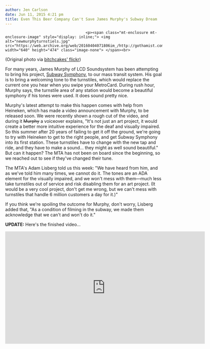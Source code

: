 ```yaml
---
author: Jen Carlson
date: Jun 11, 2015 4:21 pm
title: Even This Beer Company Can't Save James Murphy's Subway Dream
---
```


	
										<p><span class="mt-enclosure mt-enclosure-image" style="display: inline;"> <img alt="newmurphyturnstiels.jpg" src="https://web.archive.org/web/20160404071806im_/http://gothamist.com/attachments/arts_jen/newmurphyturnstiels.jpg" width="640" height="474" class="image-none"> </span><br>
<span class="photo_caption">(Original photo via <a href="https://web.archive.org/web/20160404071806/https://www.flickr.com/photos/bitchcakes/2740049626/">bitchcakes&apos; flickr</a>)</span></p>

<p>For many years, James Murphy of LCD Soundsystem has been attempting to bring his project, <a href="https://web.archive.org/web/20160404071806/http://gothamist.com/tags/subwaysymphony">Subway Symphony</a>, to our mass transit system. His goal is to bring a welcoming tone to the turnstiles, which would replace the current one you hear when you swipe your MetroCard. During rush hour, Murphy says, the turnstile area of any station would become a beautiful symphony if his tones were used. It does sound pretty nice.</p>

<p>Murphy&apos;s latest attempt to make this happen comes with help from Heineken, which has made a video announcement with Murphy, to be released soon. We were recently shown a rough cut of the video, and during it <strike>Murphy</strike> a voiceover explains, &quot;It&apos;s not just an art project, it would create a better more intuitive experience for the deaf and visually impaired. So this summer after 20 years of failing to get it off the ground, we&apos;re going to try with Heineken to get to the right people, and get Subway Symphony into its first station. These turnstiles have to change with the new tap and ride, and they have to make a sound... they might as well sound beautiful.&quot; But can it happen? The MTA has not been on board since the beginning, so we reached out to see if they&apos;ve changed their tune. </p>

<p>The MTA&apos;s Adam Lisberg told us this week: &quot;We have heard from him, and as we&apos;ve told him many times, we cannot do it. The tones are an ADA element for the visually impaired, and we won&apos;t mess with them&#x2014;much less take turnstiles out of service and risk disabling them for an art project. (It would be a very cool project, don&apos;t get me wrong, but we can&apos;t mess with turnstiles that handle 6 million customers a day for it.)&quot; </p>

<p>If you think we&apos;re spoiling the outcome for Murphy, don&apos;t worry, Lisberg added that, &quot;As a condition of filming in the subway, we made them acknowledge that we can&apos;t and won&apos;t do it.&quot;</p>

<p><strong>UPDATE:</strong> Here&apos;s the finished video...</p>

<p><iframe width="640" height="360" src="https://web.archive.org/web/20160404071806if_/https://www.youtube.com/embed/BONL43eKi50" frameborder="0" allowfullscreen></iframe></p>					
										
									
				